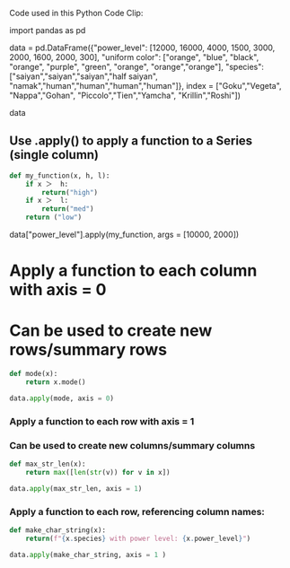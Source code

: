 Code used in this Python Code Clip:

import pandas as pd 

data = pd.DataFrame({"power_level": [12000, 16000, 4000, 1500, 3000, 
                                     2000, 1600, 2000, 300],
                     "uniform color": ["orange", "blue", "black", "orange",
                                       "purple", "green", "orange", "orange","orange"],
                     "species": ["saiyan","saiyan","saiyan","half saiyan",
                                 "namak","human","human","human","human"]}, 
                     index = ["Goku","Vegeta", "Nappa","Gohan",
                                   "Piccolo","Tien","Yamcha", "Krillin","Roshi"])

data

## Use .apply() to apply a function to a Series (single column)

```python
def my_function(x, h, l):
    if x ＞  h:
        return("high")
    if x ＞  l:
        return("med")
    return ("low")
```

data["power_level"].apply(my_function, args = [10000, 2000])

# Apply a function to each column with axis = 0
# Can be used to create new rows/summary rows

```python
def mode(x):
    return x.mode()

data.apply(mode, axis = 0)
```
### Apply a function to each row with axis = 1
### Can be used to create new columns/summary columns

```python
def max_str_len(x):
    return max([len(str(v)) for v in x])

data.apply(max_str_len, axis = 1)
```
### Apply a function to each row, referencing column names:

```python
def make_char_string(x):
    return(f"{x.species} with power level: {x.power_level}")

data.apply(make_char_string, axis = 1 )
```
